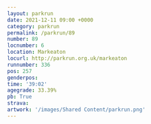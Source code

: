 ```yaml
---
layout: parkrun
date: 2021-12-11 09:00 +0000
category: parkrun
permalink: /parkrun/89
number: 89
locnumber: 6
location: Markeaton
locurl: http://parkrun.org.uk/markeaton
runnumber: 336
pos: 257
genderpos: 
time: '39:02'
agegrade: 33.39%
pb: True
strava: 
artwork: '/images/Shared Content/parkrun.png'
---
```

